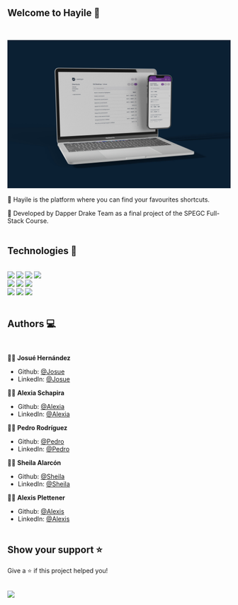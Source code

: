 ## Welcome to Hayile 👋
<br />
<p><a href="https://hayile.netlify.app/" target="_blank"><img src="./src/assets/img/hayile-web.jpg" ></a></p>

🔸 Hayile is the platform where you can find your favourites shortcuts.

🔸 Developed by Dapper Drake Team as a final project of the SPEGC Full-Stack Course.
<br />
<br />
## Technologies 🚀

<br />
  <a href="https://developer.mozilla.org/en-US/docs/Web/Guide/HTML/HTML5"><img src="https://img.shields.io/badge/-HTML5-000?style=for-the-badge&logo=html5&logoColor="></a>
  <a href="https://sass-lang.com/"><img src="https://img.shields.io/badge/-SASS-000?style=for-the-badge&logo=Sass&logoColor="></a>
  <a href="https://www.typescriptlang.org/"><img src="https://img.shields.io/badge/-TypeScript-000?style=for-the-badge&logo=TypeScript&logoColor="></a>
  <a href="https://angular.io/"><img src="https://img.shields.io/badge/-Angular-000?style=for-the-badge&logo=Angular&logoColor="></a>
  <br />
  <a href="https://nodejs.org/en/"><img src="https://img.shields.io/badge/-Node.js-000?style=for-the-badge&logo=Node.js&logoColor="></a>
  <a href="https://expressjs.com/"><img src="https://img.shields.io/badge/-Express-000?style=for-the-badge&logo=Express&logoColor="></a>
  <a href="https://www.mongodb.com/"><img src="https://img.shields.io/badge/-MongoDB-000?style=for-the-badge&logo=MongoDB&logoColor="></a>
  <br />
  <a href="https://www.docker.com/"><img src="https://img.shields.io/badge/-Docker-000?style=for-the-badge&logo=Docker&logoColor="></a>
  <a href="https://www.netlify.com/"><img src="https://img.shields.io/badge/-Netlify-000?style=for-the-badge&logo=Netlify&logoColor="></a>
  <a href="https://www.heroku.com/"><img src="https://img.shields.io/badge/-Heroku-000?style=for-the-badge&logo=Heroku&logoColor="></a>
  <br />
  <br />

## Authors 💻
<br />

👨‍💻 **Josué Hernández**

  * Github: [@Josue](https://github.com/J0suu)
  * LinkedIn: [@Josue](https://www.linkedin.com/in/joshernan/)

👩‍💻  **Alexia Schapira**

* Github: [@Alexia](https://github.com/ale-schapira)
* LinkedIn: [@Alexia](https://www.linkedin.com/in/alexia-schapira/)

👨‍💻 **Pedro Rodríguez**

* Github: [@Pedro](https://github.com/MaximoDM)
* LinkedIn: [@Pedro](https://www.linkedin.com/in/pedro-rodríguez-trujillo/)

👩‍💻  **Sheila Alarcón**

* Github: [@Sheila](https://github.com/sheilaalamoalarcon)
* LinkedIn: [@Sheila](https://www.linkedin.com/in/sheila-%C3%A1lamo-alarc%C3%B3n-ilustraciones/)

👨‍💻 **Alexis Plettener**

* Github: [@Alexis](https://github.com/alexxispn/)
* LinkedIn: [@Alexis](https://www.linkedin.com/in/alexis-plettener-nguyen)
  <br />
  <br />

## Show your support ⭐️

Give a ⭐️ if this project helped you!

<br />
<a href="#"><img src="https://readme-typing-svg.herokuapp.com?font=Rubik&size=32&pause=1000&color=7F3FA6EE&width=435&lines=Thank+you!"></a>


